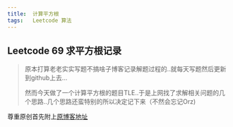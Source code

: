 ```yaml
---
title:	计算平方根
tags:	Leetcode 算法
---
```


## Leetcode 69 求平方根记录

> 原本打算老老实实写题不搞啥子博客记录解题过程的..就每天写题然后更新到github上去...
>
> 然而今天做了一个计算平方根的题目TLE..于是上网找了求解相关问题的几个思路..几个思路还蛮特别的所以决定记下来（不然会忘记Orz)



尊重原创首先附上[原博客地址](http://www.cnblogs.com/xkfz007/archive/2012/05/15/2502348.html)
